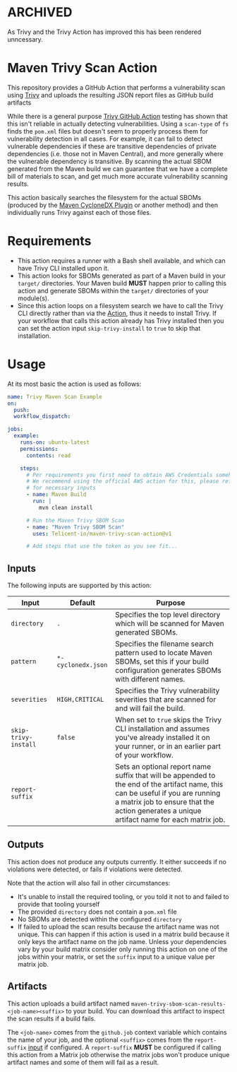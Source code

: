 # ARCHIVED

As Trivy and the Trivy Action has improved this has been rendered unncessary.

# Maven Trivy Scan Action

This repository provides a GitHub Action that performs a vulnerability scan using [Trivy][Trivy] and uploads the
resulting JSON report files as GitHub build artifacts

While there is a general purpose [Trivy GitHub Action][TrivyAction] testing has shown that this isn't reliable in
actually detecting vulnerabilities.  Using a `scan-type` of `fs` finds the `pom.xml` files but doesn't seem to properly
process them for vulnerability detection in all cases.  For example, it can fail to detect vulnerable dependencies if
these are transitive dependencies of private dependencies (i.e. those not in Maven Central), and more generally where
the vulnerable dependency is transitive.  By scanning the actual SBOM generated from the Maven build we can guarantee
that we have a complete bill of materials to scan, and get much more accurate vulnerability scanning results.

This action basically searches the filesystem for the actual SBOMs (produced by the [Maven CycloneDX
Plugin][MavenCycloneDX] or another method) and then individually runs Trivy against each of those files. 

# Requirements

- This action requires a runner with a Bash shell available, and which can have Trivy CLI installed upon it.
- This action looks for SBOMs generated as part of a Maven build in your `target/` directories.  Your Maven build
  **MUST** happen prior to calling this action and generate SBOMs within the `target/` directories of your module(s).
- Since this action loops on a filesystem search we have to call the Trivy CLI directly rather than via the
  [Action][TrivyAction], thus it needs to install Trivy.  If your workflow that calls this action already has Trivy
  installed then you can set the action input `skip-trivy-install` to `true` to skip that installation.

# Usage

At its most basic the action is used as follows:

```yaml
name: Trivy Maven Scan Example
on: 
  push:
  workflow_dispatch:

jobs:
  example:
    runs-on: ubuntu-latest
    permissions:
      contents: read

    steps:
      # Per requirements you first need to obtain AWS Credentials somehow before using this action
      # We recommend using the official AWS action for this, please refer to their documentation
      # for necessary inputs 
      - name: Maven Build
        run: |
          mvn clean install

      # Run the Maven Trivy SBOM Scan
      - name: "Maven Trivy SBOM Scan"
        uses: Telicent-io/maven-trivy-scan-action@v1

      # Add steps that use the token as you see fit...
```

## Inputs

The following inputs are supported by this action:

| Input | Default | Purpose |
|-------|---------|---------|
| `directory` | `.` | Specifies the top level directory which will be scanned for Maven generated SBOMs. |
| `pattern` | `*-cyclonedx.json` | Specifies the filename search pattern used to locate Maven SBOMs, set this if your build configuration generates SBOMs with different names. |
| `severities` | `HIGH,CRITICAL` | Specifies the Trivy vulnerability severities that are scanned for and will fail the build. |
| `skip-trivy-install` | `false` | When set to `true` skips the Trivy CLI installation and assumes you've already installed it on your runner, or in an earlier part of your workflow. |
| `report-suffix` | | Sets an optional report name suffix that will be appended to the end of the artifact name, this can be useful if you are running a matrix job to ensure that the action generates a unique artifact name for each matrix job. |

## Outputs

This action does not produce any outputs currently.  It either succeeds if no violations were detected, or fails if
violations were detected.

Note that the action will also fail in other circumstances:

- It's unable to install the required tooling, or you told it not to and failed to provide that tooling yourself
- The provided `directory` does not contain a `pom.xml` file
- No SBOMs are detected within the configured `directory`
- If failed to upload the scan results because the artifact name was not unique.  This can happen if this action is used
  in a matrix build because it only keys the artifact name on the job name.  Unless your dependencies vary by your build
  matrix consider only running this action on one of the jobs within your matrix, or set the `suffix` input to a unique value per matrix job.

## Artifacts

This action uploads a build artifact named `maven-trivy-sbom-scan-results-<job-name><suffix>` to your build.  You can download
this artifact to inspect the scan results if a build fails.

The `<job-name>` comes from the `github.job` context variable which contains the name of your job, and the optional
`<suffix>` comes from the `report-suffix` [input](#inputs) if configured.  A `report-suffix` **MUST** be configured if calling this action from a Matrix job otherwise the matrix jobs won't produce unique artifact names and some of them will fail as a result.

[Trivy]: https://aquasecurity.github.io/trivy/v0.52/
[TrivyAction]: https://github.com/aquasecurity/trivy-action
[MavenCycloneDX]: https://github.com/CycloneDX/cyclonedx-maven-plugin
